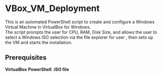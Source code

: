 # VBox_VM_Deployment
This is an automated PowerShell script to create and configure a Windows Virtual Machine in VirtualBox for Windows.  
The script prompts the user for CPU, RAM, Disk Size, and allows the user to select a Windows ISO selection via the file explorer for user , then sets up the VM and starts the installation.

## Prerequisites
**VirtualBox**
**PowerShell**
**.ISO file**
